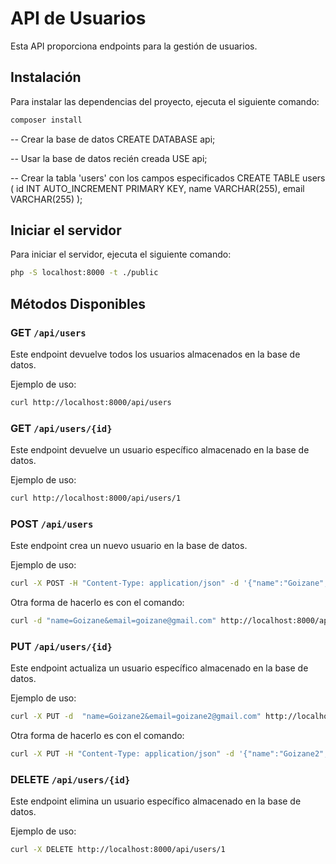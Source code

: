 
# API de Usuarios

Esta API proporciona endpoints para la gestión de usuarios.

## Instalación

Para instalar las dependencias del proyecto, ejecuta el siguiente comando:

```bash
composer install
```

-- Crear la base de datos
CREATE DATABASE api;

-- Usar la base de datos recién creada
USE api;

-- Crear la tabla 'users' con los campos especificados
CREATE TABLE users (
    id INT AUTO_INCREMENT PRIMARY KEY,
    name VARCHAR(255),
    email VARCHAR(255)
);


## Iniciar el servidor

Para iniciar el servidor, ejecuta el siguiente comando:

```bash
php -S localhost:8000 -t ./public
```

## Métodos Disponibles

### GET `/api/users`

Este endpoint devuelve todos los usuarios almacenados en la base de datos.

Ejemplo de uso:

```bash
curl http://localhost:8000/api/users
```

### GET `/api/users/{id}`

Este endpoint devuelve un usuario específico almacenado en la base de datos.

Ejemplo de uso:

```bash
curl http://localhost:8000/api/users/1
```

### POST `/api/users`

Este endpoint crea un nuevo usuario en la base de datos.

Ejemplo de uso:

```bash
curl -X POST -H "Content-Type: application/json" -d '{"name":"Goizane", "email":"goizane@gmail.com"}' http://localhost:8000/api/users
```
Otra forma de hacerlo es con el comando:
```bash
curl -d "name=Goizane&email=goizane@gmail.com" http://localhost:8000/api/users
```

### PUT `/api/users/{id}`

Este endpoint actualiza un usuario específico almacenado en la base de datos.

Ejemplo de uso:

```bash
curl -X PUT -d  "name=Goizane2&email=goizane2@gmail.com" http://localhost:8000/api/users/1
```
Otra forma de hacerlo es con el comando:
```bash
curl -X PUT -H "Content-Type: application/json" -d '{"name":"Goizane2", "email":"goizane2@example.com"}' http://localhost:8000/api/users/1
```

### DELETE `/api/users/{id}`

Este endpoint elimina un usuario específico almacenado en la base de datos.


Ejemplo de uso:

```bash
curl -X DELETE http://localhost:8000/api/users/1
```
